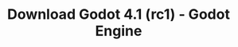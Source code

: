 ---
# Generated by /tools/generators/src/download_archive_generator !!! do not edit by hand !!!
title: 'Download Godot 4.1 (rc1) - Godot Engine'
type: 'download/archive'
name: '4.1'
flavor: 'rc1'
release_date: '2023-06-27T03:00:00-00:00'
release_notes: 'article/release-candidate-godot-4-1-rc-1/'
primaryPlatforms:
  - 'android.apk'
  - 'linux.64'
  - 'macos.universal'
  - 'windows.64'
  - 'web'
  - 'templates'
links:
  android.apk:
    name: 'android.apk'
    title: 'Android'
    caption: 'Universal APK (ARM64 + ARMv7 + x86_64 + x86)'
    tags:
      - 'APK download'
      - 'ARM64/v7'
      - 'x86 (64 & 32 bit)'
    hosts:
      github_builds:
        regular: 'https://github.com/godotengine/godot-builds/releases/download/4.1-rc1/Godot_v4.1-rc1_android_editor.apk'
        mono: '#'
      github:
        regular: 'https://github.com/godotengine/godot/releases/download/4.1-rc1/Godot_v4.1-rc1_android_editor.apk'
        mono: '#'
  linux.64:
    name: 'linux.64'
    title: 'Linux'
    caption: 'Standard (x86_64)'
    tags:
      - '64 bit'
    hosts:
      github_builds:
        regular: 'https://github.com/godotengine/godot-builds/releases/download/4.1-rc1/Godot_v4.1-rc1_linux.x86_64.zip'
        mono: 'https://github.com/godotengine/godot-builds/releases/download/4.1-rc1/Godot_v4.1-rc1_mono_linux_x86_64.zip'
      github:
        regular: 'https://github.com/godotengine/godot/releases/download/4.1-rc1/Godot_v4.1-rc1_linux.x86_64.zip'
        mono: 'https://github.com/godotengine/godot/releases/download/4.1-rc1/Godot_v4.1-rc1_mono_linux_x86_64.zip'
  macos.universal:
    name: 'macos.universal'
    title: 'macOS'
    caption: 'Universal (x86_64 + Apple Silicon)'
    tags:
      - 'Intel/Apple Silicon'
      - '64 bit'
    hosts:
      github_builds:
        regular: 'https://github.com/godotengine/godot-builds/releases/download/4.1-rc1/Godot_v4.1-rc1_macos.universal.zip'
        mono: 'https://github.com/godotengine/godot-builds/releases/download/4.1-rc1/Godot_v4.1-rc1_mono_macos.universal.zip'
      github:
        regular: 'https://github.com/godotengine/godot/releases/download/4.1-rc1/Godot_v4.1-rc1_macos.universal.zip'
        mono: 'https://github.com/godotengine/godot/releases/download/4.1-rc1/Godot_v4.1-rc1_mono_macos.universal.zip'
  windows.64:
    name: 'windows.64'
    title: 'Windows'
    caption: 'Standard (x86_64)'
    tags:
      - '64 bit'
    hosts:
      github_builds:
        regular: 'https://github.com/godotengine/godot-builds/releases/download/4.1-rc1/Godot_v4.1-rc1_win64.exe.zip'
        mono: 'https://github.com/godotengine/godot-builds/releases/download/4.1-rc1/Godot_v4.1-rc1_mono_win64.zip'
      github:
        regular: 'https://github.com/godotengine/godot/releases/download/4.1-rc1/Godot_v4.1-rc1_win64.exe.zip'
        mono: 'https://github.com/godotengine/godot/releases/download/4.1-rc1/Godot_v4.1-rc1_mono_win64.zip'
  web:
    name: 'web'
    title: 'Web editor'
    caption: ''
    tags:
      - 'Self-hosted'
      - 'Cross-platform'
    hosts:
      github_builds:
        regular: 'https://github.com/godotengine/godot-builds/releases/download/4.1-rc1/Godot_v4.1-rc1_web_editor.zip'
        mono: '#'
      github:
        regular: 'https://github.com/godotengine/godot/releases/download/4.1-rc1/Godot_v4.1-rc1_web_editor.zip'
        mono: '#'
  linux.arm64:
    name: 'linux.arm64'
    title: 'Linux'
    caption: 'Standard (ARM64)'
    tags:
      - 'ARM64'
      - '64 bit'
    hosts:
      github_builds:
        regular: 'https://github.com/godotengine/godot-builds/releases/download/4.1-rc1/Godot_v4.1-rc1_linux.arm64.zip'
        mono: 'https://github.com/godotengine/godot-builds/releases/download/4.1-rc1/Godot_v4.1-rc1_mono_linux_arm64.zip'
      github:
        regular: 'https://github.com/godotengine/godot/releases/download/4.1-rc1/Godot_v4.1-rc1_linux.arm64.zip'
        mono: 'https://github.com/godotengine/godot/releases/download/4.1-rc1/Godot_v4.1-rc1_mono_linux_arm64.zip'
  linux.32:
    name: 'linux.32'
    title: 'Linux'
    caption: 'Standard (x86)'
    tags:
      - '32 bit'
    hosts:
      github_builds:
        regular: 'https://github.com/godotengine/godot-builds/releases/download/4.1-rc1/Godot_v4.1-rc1_linux.x86_32.zip'
        mono: 'https://github.com/godotengine/godot-builds/releases/download/4.1-rc1/Godot_v4.1-rc1_mono_linux_x86_32.zip'
      github:
        regular: 'https://github.com/godotengine/godot/releases/download/4.1-rc1/Godot_v4.1-rc1_linux.x86_32.zip'
        mono: 'https://github.com/godotengine/godot/releases/download/4.1-rc1/Godot_v4.1-rc1_mono_linux_x86_32.zip'
  linux.arm32:
    name: 'linux.arm32'
    title: 'Linux'
    caption: 'Standard (ARM32)'
    tags:
      - 'ARM32'
      - '32 bit'
    hosts:
      github_builds:
        regular: 'https://github.com/godotengine/godot-builds/releases/download/4.1-rc1/Godot_v4.1-rc1_linux.arm32.zip'
        mono: 'https://github.com/godotengine/godot-builds/releases/download/4.1-rc1/Godot_v4.1-rc1_mono_linux_arm32.zip'
      github:
        regular: 'https://github.com/godotengine/godot/releases/download/4.1-rc1/Godot_v4.1-rc1_linux.arm32.zip'
        mono: 'https://github.com/godotengine/godot/releases/download/4.1-rc1/Godot_v4.1-rc1_mono_linux_arm32.zip'
  windows.32:
    name: 'windows.32'
    title: 'Windows'
    caption: 'Standard (x86)'
    tags:
      - '32 bit'
    hosts:
      github_builds:
        regular: 'https://github.com/godotengine/godot-builds/releases/download/4.1-rc1/Godot_v4.1-rc1_win32.exe.zip'
        mono: 'https://github.com/godotengine/godot-builds/releases/download/4.1-rc1/Godot_v4.1-rc1_mono_win32.zip'
      github:
        regular: 'https://github.com/godotengine/godot/releases/download/4.1-rc1/Godot_v4.1-rc1_win32.exe.zip'
        mono: 'https://github.com/godotengine/godot/releases/download/4.1-rc1/Godot_v4.1-rc1_mono_win32.zip'
  aar_library:
    name: 'aar_library'
    title: 'AAR library'
    caption: ''
    tags:
      - 'Android plugins'
      - 'Java'
      - 'Kotlin'
    hosts:
      github_builds:
        regular: 'https://github.com/godotengine/godot-builds/releases/download/4.1-rc1/godot-lib.4.1.rc1.template_release.aar'
        mono: '#'
      github:
        regular: 'https://github.com/godotengine/godot/releases/download/4.1-rc1/godot-lib.4.1.rc1.template_release.aar'
        mono: '#'
  templates:
    name: 'templates'
    title: 'Export templates'
    caption: ''
    tags:
      - 'Used to export your games to all supported platforms'
    hosts:
      github_builds:
        regular: 'https://github.com/godotengine/godot-builds/releases/download/4.1-rc1/Godot_v4.1-rc1_export_templates.tpz'
        mono: 'https://github.com/godotengine/godot-builds/releases/download/4.1-rc1/Godot_v4.1-rc1_mono_export_templates.tpz'
      github:
        regular: 'https://github.com/godotengine/godot/releases/download/4.1-rc1/Godot_v4.1-rc1_export_templates.tpz'
        mono: 'https://github.com/godotengine/godot/releases/download/4.1-rc1/Godot_v4.1-rc1_mono_export_templates.tpz'
---